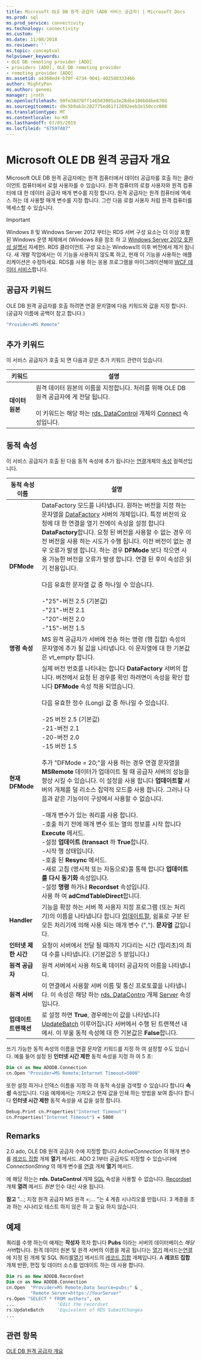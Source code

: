 ```yaml
---
title: Microsoft OLE DB 원격 공급자 (ADO 서비스 공급자) | Microsoft Docs
ms.prod: sql
ms.prod_service: connectivity
ms.technology: connectivity
ms.custom: ''
ms.date: 11/08/2018
ms.reviewer: ''
ms.topic: conceptual
helpviewer_keywords:
- OLE DB remoting provider [ADO]
- providers [ADO], OLE DB remoting provider
- remoting provider [ADO]
ms.assetid: a4360ed4-b70f-4734-9041-4025d033346b
author: MightyPen
ms.author: genemi
manager: jroth
ms.openlocfilehash: 99fe38d78ff146503995a3e28dbe186b04be870d
ms.sourcegitcommit: d9c5b9ab3c282775ed61712892eeb3e150ccc808
ms.translationtype: MT
ms.contentlocale: ko-KR
ms.lasthandoff: 07/05/2019
ms.locfileid: "67597487"
---
```

# <a name="microsoft-ole-db-remoting-provider-overview"></a>Microsoft OLE DB 원격 공급자 개요
Microsoft OLE DB 원격 공급자에는 원격 컴퓨터에서 데이터 공급자를 호출 하는 클라이언트 컴퓨터에서 로컬 사용자를 수 있습니다. 원격 컴퓨터의 로컬 사용자와 원격 컴퓨터에 대 한 데이터 공급자 매개 변수를 지정 합니다. 원격 공급자는 원격 컴퓨터에 액세스 하는 데 사용할 매개 변수를 지정 합니다. 그런 다음 로컬 사용자 처럼 원격 컴퓨터를 액세스할 수 있습니다.

> [!IMPORTANT]
>  Windows 8 및 Windows Server 2012 부터는 RDS 서버 구성 요소는 더 이상 포함 된 Windows 운영 체제에서 (Windows 8을 참조 하 고 [Windows Server 2012 호환성 설명서](https://www.microsoft.com/download/details.aspx?id=27416) 자세한). RDS 클라이언트 구성 요소는 Windows의 이후 버전에서 제거 됩니다. 새 개발 작업에서는 이 기능을 사용하지 않도록 하고, 현재 이 기능을 사용하는 애플리케이션은 수정하세요. RDS를 사용 하는 응용 프로그램을 마이그레이션해야 [WCF 데이터 서비스](https://go.microsoft.com/fwlink/?LinkId=199565)합니다.

## <a name="provider-keyword"></a>공급자 키워드
 OLE DB 원격 공급자를 호출 하려면 연결 문자열에 다음 키워드와 값을 지정 합니다. (공급자 이름에 공백이 참고 합니다.)

```vb
"Provider=MS Remote"
```

## <a name="additional-keywords"></a>추가 키워드
 이 서비스 공급자가 호출 되 면 다음과 같은 추가 키워드 관련이 있습니다.

|키워드|설명|
|-------------|-----------------|
|**데이터 원본**|원격 데이터 원본의 이름을 지정합니다. 처리를 위해 OLE DB 원격 공급자에 게 전달 됩니다.<br /><br /> 이 키워드는 해당 하는 [rds. DataControl](../../../ado/reference/rds-api/datacontrol-object-rds.md) 개체의 [Connect](../../../ado/reference/rds-api/connect-property-rds.md) 속성입니다.|

## <a name="dynamic-properties"></a>동적 속성
 이 서비스 공급자가 호출 된 다음 동적 속성에 추가 됩니다는 [연결](../../../ado/reference/ado-api/connection-object-ado.md)개체의 [속성](../../../ado/reference/ado-api/properties-collection-ado.md) 컬렉션입니다.

|동적 속성 이름|설명|
|---------------------------|-----------------|
|**DFMode**|DataFactory 모드를 나타냅니다. 원하는 버전을 지정 하는 문자열을 [DataFactory](../../../ado/reference/rds-api/datafactory-object-rdsserver.md) 서버의 개체입니다. 특정 버전의 요청에 대 한 연결을 열기 전에이 속성을 설정 합니다 **DataFactory**합니다. 요청 된 버전을 사용할 수 없는 경우 이전 버전을 사용 하는 시도가 수행 됩니다. 이전 버전이 없는 경우 오류가 발생 합니다. 하는 경우 **DFMode** 보다 작으면 사용 가능한 버전을 오류가 발생 합니다. 연결 된 후이 속성은 읽기 전용입니다.<br /><br /> 다음 유효한 문자열 값 중 하나일 수 있습니다.<br /><br /> -"25"-버전 2.5 (기본값)<br />-"21"-버전 2.1<br />-"20"-버전 2.0<br />-"15"-버전 1.5|
|**명령 속성**|MS 원격 공급자가 서버에 전송 하는 명령 (행 집합) 속성의 문자열에 추가 될 값을 나타냅니다. 이 문자열에 대 한 기본값은 vt_empty 합니다.|
|**현재 DFMode**|실제 버전 번호를 나타내는 합니다 **DataFactory** 서버의 합니다. 버전에서 요청 된 경우를 확인 하려면이 속성을 확인 합니다 **DFMode** 속성 적용 되었습니다.<br /><br /> 다음 유효한 정수 (Long) 값 중 하나일 수 있습니다.<br /><br /> -25 버전 2.5 (기본값)<br />-21-버전 2.1<br />-20-버전 2.0<br />-15 버전 1.5<br /><br /> 추가 "DFMode = 20;"을 사용 하는 경우 연결 문자열을 **MSRemote** 데이터가 업데이트 될 때 공급자 서버의 성능을 향상 시킬 수 있습니다. 이 설정을 사용 합니다 **업데이트할** 서버의 개체를 덜 리소스 집약적 모드를 사용 합니다. 그러나 다음과 같은 기능이이 구성에서 사용할 수 없습니다.<br /><br /> -매개 변수가 있는 쿼리를 사용 합니다.<br />-호출 하기 전에 매개 변수 또는 열의 정보를 시작 합니다 **Execute** 메서드.<br />-설정 **업데이트 &#40;transact** 하 **True**합니다.<br />-시작 행 상태입니다.<br />-호출 된 **Resync** 메서드.<br />-새로 고침 (명시적 또는 자동으로)를 통해 합니다 **업데이트를 다시 동기화** 속성입니다.<br />-설정 **명령** 하거나 **Recordset** 속성입니다.<br />사용 하 여 **adCmdTableDirect**합니다.|
|**Handler**|기능을 확장 하는 서버 쪽 사용자 지정 프로그램 (또는 처리기)의 이름을 나타냅니다 합니다 [업데이트할](../../../ado/reference/rds-api/datafactory-object-rdsserver.md), 쉼표로 구분 된 모든 처리기에 의해 사용 되는 매개 변수 (","). **문자열** 값입니다.|
|**인터넷 제한 시간**|요청이 서버에서 전달 될 때까지 기다리는 시간 (밀리초)의 최대 수를 나타냅니다. (기본값은 5 분입니다.)|
|**원격 공급자**|원격 서버에서 사용 하도록 데이터 공급자의 이름을 나타냅니다.|
|**원격 서버**|이 연결에서 사용할 서버 이름 및 통신 프로토콜을 나타냅니다. 이 속성은 해당 하는 [rds. DataContro](../../../ado/reference/rds-api/datacontrol-object-rds.md) 개체 [Server](../../../ado/reference/rds-api/server-property-rds.md) 속성입니다.|
|**업데이트 트랜잭션**|로 설정 하면 **True**, 경우에는이 값을 나타냅니다 [UpdateBatch](../../../ado/reference/ado-api/updatebatch-method.md) 이루어집니다 서버에서 수행 된 트랜잭션 내에서. 이 부울 동적 속성에 대 한 기본값은 **False**합니다.|

 쓰기 가능한 동적 속성의 이름을 연결 문자열 키워드를 지정 하 여 설정할 수도 있습니다. 예를 들어 설정 된 **인터넷 시간 제한** 동적 속성을 지정 하 여 5 초:

```vb
Dim cn as New ADODB.Connection
cn.Open "Provider=MS Remote;Internet Timeout=5000"
```

 또한 설정 하거나 인덱스 이름을 지정 하 여 동적 속성을 검색할 수 있습니다 합니다 **속성** 속성입니다. 다음 예제에서는 가져오고 현재 값을 인쇄 하는 방법을 보여 줍니다 합니다 **인터넷 시간 제한** 동적 속성을 새 값을 설정 합니다.

```vb
Debug.Print cn.Properties("Internet Timeout")
cn.Properties("Internet Timeout") = 5000
```

## <a name="remarks"></a>Remarks
 2\.0 ado, OLE DB 원격 공급자 수에 지정할 합니다 *ActiveConnection* 의 매개 변수를 [레코드 집합](../../../ado/reference/ado-api/recordset-object-ado.md) 개체 **열기** 메서드. ADO 2.1부터 공급자도 지정할 수 있습니다에 *ConnectionString* 의 매개 변수를 [연결](../../../ado/reference/ado-api/connection-object-ado.md) 개체 **열기** 메서드.

 에 해당 하는는 **rds. DataControl** 개체 [SQL](../../../ado/reference/rds-api/sql-property.md) 속성을 사용할 수 없습니다. [Recordset](../../../ado/reference/ado-api/recordset-object-ado.md) 개체 **열려** 메서드 *원본* 인수 대신 사용 됩니다.

 **참고** "...; 지정 원격 공급자 MS 원격 =;... "는 4 계층 시나리오를 만듭니다. 3 계층을 초과 하는 시나리오 테스트 하지 않은 하 고 필요 하지 않습니다.

## <a name="example"></a>예제
 쿼리를 수행 하는이 예제는 **작성자** 목차 합니다 **Pubs** 이라는 서버의 데이터베이스 *해당 서버*합니다. 원격 데이터 원본 및 원격 서버의 이름을 제공 됩니다는 [열기](../../../ado/reference/ado-api/open-method-ado-connection.md) 메서드는[연결](../../../ado/reference/ado-api/connection-object-ado.md) 에 지정 된 개체 및 SQL 쿼리를[열기](../../../ado/reference/ado-api/open-method-ado-recordset.md) 메서드의 [레코드 집합](../../../ado/reference/ado-api/recordset-object-ado.md) 개체입니다. A **레코드 집합** 개체 반환, 편집 및 데이터 소스를 업데이트 하는 데 사용 합니다.

```vb
Dim rs as New ADODB.Recordset
Dim cn as New ADODB.Connection
cn.Open  "Provider=MS Remote;Data Source=pubs;" & _
         "Remote Server=https://YourServer"
rs.Open "SELECT * FROM authors", cn
...                'Edit the recordset
rs.UpdateBatch     'Equivalent of RDS SubmitChanges
...
```

## <a name="see-also"></a>관련 항목
 [OLE DB 원격 공급자 개요](https://msdn.microsoft.com/4083b72f-68c4-4252-b366-abb70db5ca2b)
